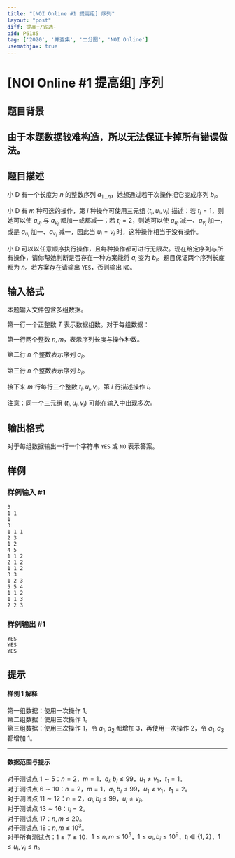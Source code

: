 ```yaml
---
title: "[NOI Online #1 提高组] 序列"
layout: "post"
diff: 提高+/省选-
pid: P6185
tag: ['2020', '并查集', '二分图', 'NOI Online']
usemathjax: true
---
```


# [NOI Online #1 提高组] 序列
## 题目背景

## 由于本题数据较难构造，所以无法保证卡掉所有错误做法。


## 题目描述

小 D 有一个长度为 $n$ 的整数序列 $a_{1 \dots n}$，她想通过若干次操作把它变成序列 $b_i$。

小 D 有 $m$ 种可选的操作，第 $i$ 种操作可使用三元组 $(t_i,u_i,v_i)$ 描述：若 $t_i=1$，则她可以使 $a_{u_i}$ 与 $a_{v_i}$ 都加一或都减一；若 $t_i=2$，则她可以使 $a_{u_i}$ 减一、$a_{v_i}$ 加一，或是 $a_{u_i}$ 加一、$a_{v_i}$ 减一，因此当 $u_i=v_i$ 时，这种操作相当于没有操作。

小 D 可以以任意顺序执行操作，且每种操作都可进行无限次。现在给定序列与所有操作，请你帮她判断是否存在一种方案能将 $a_i$ 变为 $b_i$。题目保证两个序列长度都为 $n$。若方案存在请输出 `YES`，否则输出 `NO`。
## 输入格式

本题输入文件包含多组数据。

第一行一个正整数 $T$ 表示数据组数。对于每组数据：

第一行两个整数 $n,m$，表示序列长度与操作种数。

第二行 $n$ 个整数表示序列 $a_i$。

第三行 $n$ 个整数表示序列 $b_i$。

接下来 $m$ 行每行三个整数 $t_i,u_i,v_i$，第 $i$ 行描述操作 $i$。

注意：同一个三元组 $(t_i,u_i,v_i)$ 可能在输入中出现多次。
## 输出格式

对于每组数据输出一行一个字符串 `YES` 或 `NO` 表示答案。
## 样例

### 样例输入 #1
```
3
1 1
1
3
1 1 1
2 3
1 2
4 5
1 1 2
2 1 2
1 1 2
3 3
1 2 3
5 5 4
1 1 2
1 1 3
2 2 3
```
### 样例输出 #1
```
YES
YES
YES
```
## 提示

#### 样例 1 解释

第一组数据：使用一次操作 $1$。  
第二组数据：使用三次操作 $1$。  
第三组数据：使用三次操作 $1$，令 $a_1,a_2$ 都增加 $3$，再使用一次操作 $2$，令 $a_1,a_3$ 都增加 $1$。

---

#### 数据范围与提示

对于测试点 $1 \sim 5$：$n=2$，$m=1$，$a_i,b_i \le 99$，$u_1 \ne v_1$，$t_1=1$。  
对于测试点 $6 \sim 10$：$n=2$，$m=1$，$a_i,b_i \le 99$，$u_1 \ne v_1$，$t_1=2$。  
对于测试点 $11 \sim 12$：$n=2$，$a_i,b_i \le 99$，$u_i \ne v_i$。  
对于测试点 $13 \sim 16$：$t_i=2$。  
对于测试点 $17$：$n,m \le 20$。  
对于测试点 $18$：$n,m \le 10^3$。  
对于所有测试点：$1 \le T \le 10$，$1 \le n,m \le 10^5$，$1 \le a_i,b_i \le 10^9$，$t_i \in \{1,2\}$，$1\le u_i,v_i \le n$。
